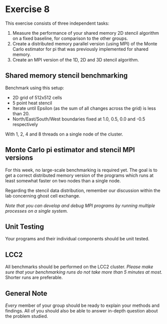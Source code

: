 # Exercise 8

This exercise consists of three independent tasks:
1. Measure the performance of your shared memory 2D stencil algorithm on a fixed baseline, for comparison to the other groups.
2. Create a distributed memory parallel version (using MPI) of the Monte Carlo estimator for pi that was previously implemented for shared memory.
3. Create an MPI version of the 1D, 2D and 3D stencil algorithm.

## Shared memory stencil benchmarking

Benchmark using this setup:
- 2D grid of 512x512 cells
- 5 point heat stencil
- Iterate until Epsilon (as the sum of all changes across the grid) is less than 20.
- North/East/South/West boundaries fixed at 1.0, 0.5, 0.0 and -0.5 respectively

With 1, 2, 4 and 8 threads on a single node of the cluster.

## Monte Carlo pi estimator and stencil MPI versions

For this week, no large-scale benchmarking is required yet. 
The goal is to get a correct distributed memory version of the programs which runs at least somewhat faster on two nodes than a single node.

Regarding the stencil data distribution, remember our discussion within the lab concerning ghost cell exchange.

*Note that you can develop and debug MPI programs by running multiple processes on a single system.*

## Unit Testing
Your programs and their individual components should be unit tested. 

## LCC2
All benchmarks should be performed on the LCC2 cluster. *Please make sure that your benchmarking runs do not take more than 5 minutes at most.* Shorter runs are preferable.

## General Note
*Every* member of your group should be ready to explain your methods and findings. All of you should also be able to answer in-depth question about the problem studied.